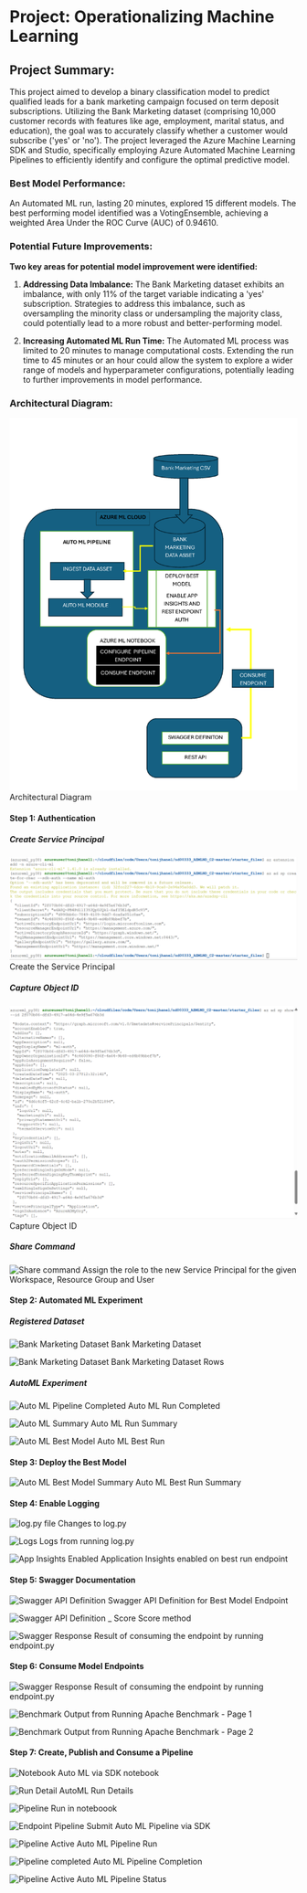 # Project: Operationalizing Machine Learning

## Project Summary:
This project aimed to develop a binary classification model to predict qualified leads for a bank marketing campaign focused on term deposit subscriptions. Utilizing the Bank Marketing dataset (comprising 10,000 customer records with features like age, employment, marital status, and education), the goal was to accurately classify whether a customer would subscribe ('yes' or 'no'). The project leveraged the Azure Machine Learning SDK and Studio, specifically employing Azure Automated Machine Learning Pipelines to efficiently identify and configure the optimal predictive model.

### Best Model Performance:
An Automated ML run, lasting 20 minutes, explored 15 different models. The best performing model identified was a VotingEnsemble, achieving a weighted Area Under the ROC Curve (AUC) of 0.94610.

### Potential Future Improvements:
**Two key areas for potential model improvement were identified:**
1.	**Addressing Data Imbalance:** The Bank Marketing dataset exhibits an imbalance, with only 11% of the target variable indicating a 'yes' subscription. Strategies to address this imbalance, such as oversampling the minority class or undersampling the majority class, could potentially lead to a more robust and better-performing model.

2.	**Increasing Automated ML Run Time:** The Automated ML process was limited to 20 minutes to manage computational costs. Extending the run time to 45 minutes or an hour could allow the system to explore a wider range of models and hyperparameter configurations, potentially leading to further improvements in model performance.

### Architectural Diagram:
![Architectural Diagram](images/archdiagram.png) Architectural Diagram

#### Step 1: Authentication

##### Create Service Principal
![RBAC command](images/auth_rbac.png) Create the Service Principal


##### Capture Object ID
![Show Client](images/show_client_id.png) Capture Object ID


##### Share Command
![Share command](rolecombined.png) Assign the role to the new Service Principal for the given Workspace, Resource Group and User

#### Step 2: Automated ML Experiment

##### Registered Dataset
![Bank Marketing Dataset](bankdataset.png) Bank Marketing Dataset

![Bank Marketing Dataset](bankdataset2.png) Bank Marketing Dataset Rows

##### AutoML Experiment

![Auto ML Pipeline Completed](pipelinecomplete.png) Auto ML Run Completed

![Auto ML Summary](pipelinesummary.png) Auto ML Run Summary

![Auto ML Best Model](automl_completed.png) Auto ML Best Run

#### Step 3: Deploy the Best Model
![Auto ML Best Model Summary](automl_bestmodel.png) Auto ML Best Run Summary

#### Step 4: Enable Logging

![log.py file](log_changes.png) Changes to log.py

![Logs](logsrun.png) Logs from running log.py

![App Insights Enabled](appinsights_truev2.png) Application Insights enabled on best run endpoint



#### Step 5: Swagger Documentation

![Swagger API Definition](swaggerdef1.png) Swagger API Definition for Best Model Endpoint

![Swagger API Definition _ Score](swaggerpost.png) Score method 

![Swagger Response ](endpointspy.png) Result of consuming the endpoint by running endpoint.py


#### Step 6: Consume Model Endpoints

![Swagger Response ](endpointspy.png) Result of consuming the endpoint by running endpoint.py

![Benchmark ](benchmark_page1.png) Output from Running Apache Benchmark - Page 1

![Benchmark ](benchmarkpage2.png) Output from Running Apache Benchmark - Page 2



#### Step 7: Create, Publish and Consume a Pipeline

![Notebook ](notebookautoml.png) Auto ML via SDK notebook

![Run Detail ](rundetail.png)  AutoML Run Details

![Pipeline Run in noteboook ](runidforpipelienendpoint.png)

![Endpoint Pipeline ](endpointpipeline.png) Submit Auto ML Pipeline via SDK

![Pipeline Active ](pipelinerestendpointstatus.png) Auto ML Pipeline Run

![Pipeline completed ](pipelineendpoint_completed.png) Auto ML Pipeline Completion

![Pipeline Active ](pinelineactive.png) Auto ML Pipeline Status


